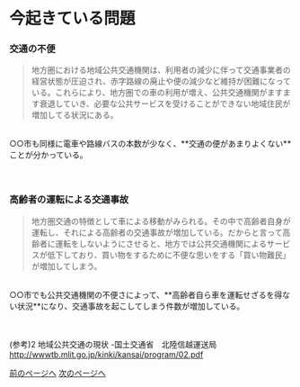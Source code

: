 # 今起きている問題
### 交通の不便
>地方圏における地域公共交通機関は、利用者の減少に伴って交通事業者の経営状態が圧迫され、赤字路線の廃止や便の減少など維持が困難になっている。これらにより、地方圏での車の利用が増え、公共交通機関がますます衰退していき、必要な公共サービスを受けることができない地域住民が増加してる状況にある。<br>
<br>
○○市も同様に電車や路線バスの本数が少なく、**交通の便があまりよくない**ことが分かっている。<br>
<br>
<br>

### 高齢者の運転による交通事故
> 地方圏交通の特徴として車による移動がみられる。その中で高齢者自身が運転し、それによる高齢者の交通事故が増加している。だからと言って高齢者に運転をしないようにさせると、地方では公共交通機関によるサービスが低下しており、買い物をするために不便な思いをする「買い物難民」が増加してしまう。<br>
<br>
○○市でも公共交通機関の不便さによって、**高齢者自ら車を運転せざるを得ない状況**になり、交通事故を起こしてしまう件数が増加している。<br>
<br>
<br>


(参考)2 地域公共交通の現状 -国土交通省　北陸信越運送局　http://wwwtb.mlit.go.jp/kinki/kansai/program/02.pdf

[前のページへ](./2.md)        [次のページへ](./five.md)
